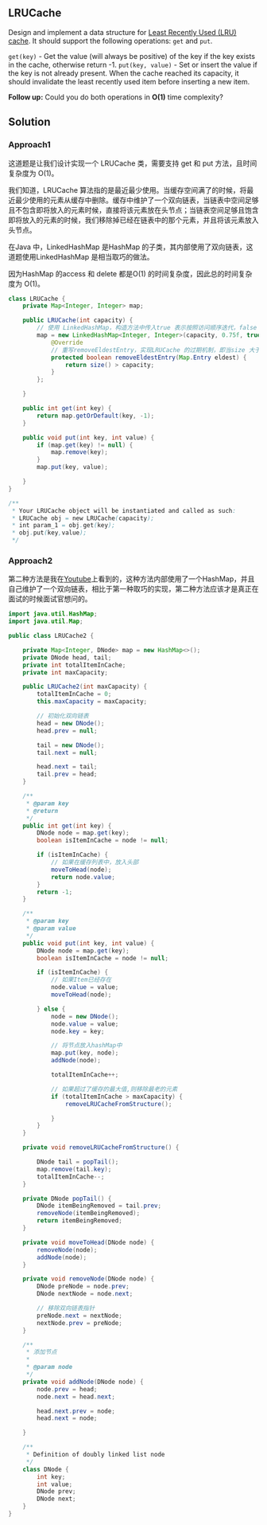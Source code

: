 ## LRUCache

Design and implement a data structure for [Least Recently Used (LRU) cache](https://en.wikipedia.org/wiki/Cache_replacement_policies#LRU). It should support the following operations: `get` and `put`.

`get(key)` - Get the value (will always be positive) of the key if the key exists in the cache, otherwise return -1.
`put(key, value)` - Set or insert the value if the key is not already present. When the cache reached its capacity, it should invalidate the least recently used item before inserting a new item.

**Follow up:**
Could you do both operations in **O(1)** time complexity?

## Solution

### Approach1

这道题是让我们设计实现一个 LRUCache 类，需要支持 get 和 put 方法，且时间复杂度为 O(1)。

我们知道，LRUCache 算法指的是最近最少使用。当缓存空间满了的时候，将最近最少使用的元素从缓存中删除。缓存中维护了一个双向链表，当链表中空间足够且不包含即将放入的元素时候，直接将该元素放在头节点；当链表空间足够且饱含即将放入的元素的时候，我们移除掉已经在链表中的那个元素，并且将该元素放入头节点。

在Java 中，LinkedHashMap 是HashMap 的子类，其内部使用了双向链表，这道题使用LinkedHashMap 是相当取巧的做法。

因为HashMap 的access 和 delete 都是O(1) 的时间复杂度，因此总的时间复杂度为 O(1)。

```java
class LRUCache {
    private Map<Integer, Integer> map;

    public LRUCache(int capacity) {
        // 使用 LinkedHashMap，构造方法中传入true 表示按照访问顺序迭代，false 表示按照插入顺序迭代
        map = new LinkedHashMap<Integer, Integer>(capacity, 0.75f, true) {
            @Override
            // 重写removeEldestEntry，实现LRUCache 的过期机制，即当size 大于cache 的size 时候自动删   除最近最少使用的元素
            protected boolean removeEldestEntry(Map.Entry eldest) {
                return size() > capacity;
            }
        };

    }

    public int get(int key) {
        return map.getOrDefault(key, -1);
    }

    public void put(int key, int value) {
        if (map.get(key) != null) {
            map.remove(key);
        }
        map.put(key, value);

    }
}

/**
 * Your LRUCache object will be instantiated and called as such:
 * LRUCache obj = new LRUCache(capacity);
 * int param_1 = obj.get(key);
 * obj.put(key,value);
 */
```

### Approach2

第二种方法是我在[Youtube](https://www.youtube.com/watch?v=S6IfqDXWa10)上看到的，这种方法内部使用了一个HashMap，并且自己维护了一个双向链表，相比于第一种取巧的实现，第二种方法应该才是真正在面试的时候面试官想问的。

```java
import java.util.HashMap;
import java.util.Map;

public class LRUCache2 {

    private Map<Integer, DNode> map = new HashMap<>();
    private DNode head, tail;
    private int totalItemInCache;
    private int maxCapacity;

    public LRUCache2(int maxCapacity) {
        totalItemInCache = 0;
        this.maxCapacity = maxCapacity;

        // 初始化双向链表
        head = new DNode();
        head.prev = null;

        tail = new DNode();
        tail.next = null;

        head.next = tail;
        tail.prev = head;
    }

    /**
     * @param key
     * @return
     */
    public int get(int key) {
        DNode node = map.get(key);
        boolean isItemInCache = node != null;

        if (isItemInCache) {
            // 如果在缓存列表中，放入头部
            moveToHead(node);
            return node.value;
        }
        return -1;
    }

    /**
     * @param key
     * @param value
     */
    public void put(int key, int value) {
        DNode node = map.get(key);
        boolean isItemInCache = node != null;

        if (isItemInCache) {
            // 如果Item已经存在
            node.value = value;
            moveToHead(node);

        } else {
            node = new DNode();
            node.value = value;
            node.key = key;

            // 将节点放入hashMap中
            map.put(key, node);
            addNode(node);

            totalItemInCache++;

            // 如果超过了缓存的最大值,则移除最老的元素
            if (totalItemInCache > maxCapacity) {
                removeLRUCacheFromStructure();

            }
        }
    }

    private void removeLRUCacheFromStructure() {

        DNode tail = popTail();
        map.remove(tail.key);
        totalItemInCache--;
    }

    private DNode popTail() {
        DNode itemBeingRemoved = tail.prev;
        removeNode(itemBeingRemoved);
        return itemBeingRemoved;
    }

    private void moveToHead(DNode node) {
        removeNode(node);
        addNode(node);
    }

    private void removeNode(DNode node) {
        DNode preNode = node.prev;
        DNode nextNode = node.next;

        // 移除双向链表指针
        preNode.next = nextNode;
        nextNode.prev = preNode;
    }

    /**
     * 添加节点
     *
     * @param node
     */
    private void addNode(DNode node) {
        node.prev = head;
        node.next = head.next;

        head.next.prev = node;
        head.next = node;

    }

    /**
     * Definition of doubly linked list node
     */
    class DNode {
        int key;
        int value;
        DNode prev;
        DNode next;
    }
}
```

